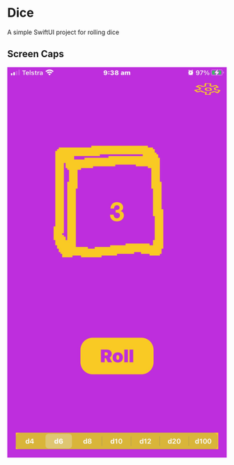 # Dice
A simple SwiftUI project for rolling dice
## Screen Caps
![A D6 Roll](/Dice/Assets.xcassets/Caps/IMG_1100.imageset/IMG_1100.jpeg)
